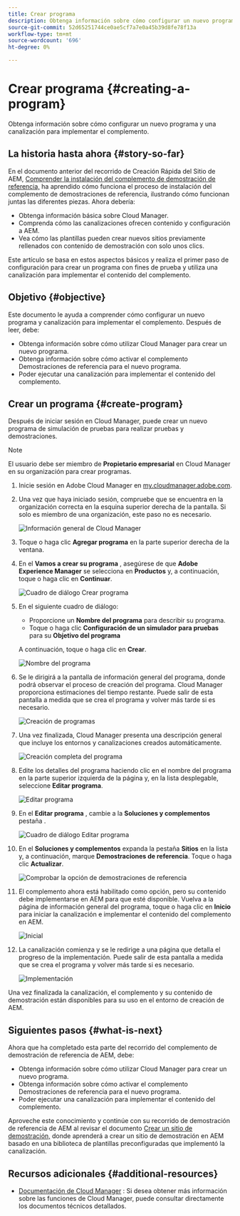 ```yaml
---
title: Crear programa
description: Obtenga información sobre cómo configurar un nuevo programa y una canalización para implementar el complemento.
source-git-commit: 52d65251744ce0ae5cf7a7e0a45b39d8fe78f13a
workflow-type: tm+mt
source-wordcount: '696'
ht-degree: 0%

---
```



# Crear programa {#creating-a-program}

Obtenga información sobre cómo configurar un nuevo programa y una canalización para implementar el complemento.

## La historia hasta ahora {#story-so-far}

En el documento anterior del recorrido de Creación Rápida del Sitio de AEM, [Comprender la instalación del complemento de demostración de referencia,](installation.md) ha aprendido cómo funciona el proceso de instalación del complemento de demostraciones de referencia, ilustrando cómo funcionan juntas las diferentes piezas. Ahora debería:

* Obtenga información básica sobre Cloud Manager.
* Comprenda cómo las canalizaciones ofrecen contenido y configuración a AEM.
* Vea cómo las plantillas pueden crear nuevos sitios previamente rellenados con contenido de demostración con solo unos clics.

Este artículo se basa en estos aspectos básicos y realiza el primer paso de configuración para crear un programa con fines de prueba y utiliza una canalización para implementar el contenido del complemento.

## Objetivo {#objective}

Este documento le ayuda a comprender cómo configurar un nuevo programa y canalización para implementar el complemento. Después de leer, debe:

* Obtenga información sobre cómo utilizar Cloud Manager para crear un nuevo programa.
* Obtenga información sobre cómo activar el complemento Demostraciones de referencia para el nuevo programa.
* Poder ejecutar una canalización para implementar el contenido del complemento.

## Crear un programa {#create-program}

Después de iniciar sesión en Cloud Manager, puede crear un nuevo programa de simulación de pruebas para realizar pruebas y demostraciones.

>[!NOTE]
>
>El usuario debe ser miembro de **Propietario empresarial** en Cloud Manager en su organización para crear programas.

1. Inicie sesión en Adobe Cloud Manager en [my.cloudmanager.adobe.com](https://my.cloudmanager.adobe.com/).

1. Una vez que haya iniciado sesión, compruebe que se encuentra en la organización correcta en la esquina superior derecha de la pantalla. Si solo es miembro de una organización, este paso no es necesario.

   ![Información general de Cloud Manager](assets/cloud-manager.png)

1. Toque o haga clic **Agregar programa** en la parte superior derecha de la ventana.

1. En el **Vamos a crear su programa** , asegúrese de que **Adobe Experience Manager** se selecciona en **Productos** y, a continuación, toque o haga clic en **Continuar**.

   ![Cuadro de diálogo Crear programa](assets/create-program.png)

1. En el siguiente cuadro de diálogo:

   * Proporcione un **Nombre del programa** para describir su programa.
   * Toque o haga clic **Configuración de un simulador para pruebas** para su **Objetivo del programa**

   A continuación, toque o haga clic en **Crear**.

   ![Nombre del programa](assets/program-name.png)

1. Se le dirigirá a la pantalla de información general del programa, donde podrá observar el proceso de creación del programa. Cloud Manager proporciona estimaciones del tiempo restante. Puede salir de esta pantalla a medida que se crea el programa y volver más tarde si es necesario.

   ![Creación de programas](assets/program-creation.png)

1. Una vez finalizada, Cloud Manager presenta una descripción general que incluye los entornos y canalizaciones creados automáticamente.

   ![Creación completa del programa](assets/creation-complete.png)

1. Edite los detalles del programa haciendo clic en el nombre del programa en la parte superior izquierda de la página y, en la lista desplegable, seleccione **Editar programa**.

   ![Editar programa](assets/edit-program.png)

1. En el **Editar programa** , cambie a la **Soluciones y complementos** pestaña .

   ![Cuadro de diálogo Editar programa](assets/edit-program-dialog.png)

1. En el **Soluciones y complementos** expanda la pestaña **Sitios** en la lista y, a continuación, marque **Demostraciones de referencia**. Toque o haga clic **Actualizar**.

   ![Comprobar la opción de demostraciones de referencia](assets/edit-program-add-on.png)

1. El complemento ahora está habilitado como opción, pero su contenido debe implementarse en AEM para que esté disponible. Vuelva a la página de información general del programa, toque o haga clic en **Inicio** para iniciar la canalización e implementar el contenido del complemento en AEM.

   ![Inicial](assets/deploy.png)

1. La canalización comienza y se le redirige a una página que detalla el progreso de la implementación. Puede salir de esta pantalla a medida que se crea el programa y volver más tarde si es necesario.

   ![Implementación](assets/deployment.png)

Una vez finalizada la canalización, el complemento y su contenido de demostración están disponibles para su uso en el entorno de creación de AEM.

## Siguientes pasos {#what-is-next}

Ahora que ha completado esta parte del recorrido del complemento de demostración de referencia de AEM, debe:

* Obtenga información sobre cómo utilizar Cloud Manager para crear un nuevo programa.
* Obtenga información sobre cómo activar el complemento Demostraciones de referencia para el nuevo programa.
* Poder ejecutar una canalización para implementar el contenido del complemento.

Aproveche este conocimiento y continúe con su recorrido de demostración de referencia de AEM al revisar el documento [Crear un sitio de demostración,](create-site.md) donde aprenderá a crear un sitio de demostración en AEM basado en una biblioteca de plantillas preconfiguradas que implementó la canalización.

## Recursos adicionales {#additional-resources}

* [Documentación de Cloud Manager](https://experienceleague.adobe.com/docs/experience-manager-cloud-service/onboarding/onboarding-concepts/cloud-manager-introduction.html) : Si desea obtener más información sobre las funciones de Cloud Manager, puede consultar directamente los documentos técnicos detallados.
